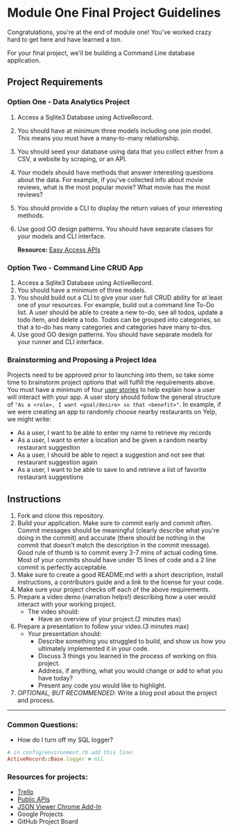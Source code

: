 # Module One Final Project Guidelines

Congratulations, you're at the end of module one! You've worked crazy hard to get here and have learned a ton.

For your final project, we'll be building a Command Line database application.

## Project Requirements

### Option One - Data Analytics Project

1. Access a Sqlite3 Database using ActiveRecord.
2. You should have at minimum three models including one join model. This means you must have a many-to-many relationship.
3. You should seed your database using data that you collect either from a CSV, a website by scraping, or an API.
4. Your models should have methods that answer interesting questions about the data. For example, if you've collected info about movie reviews, what is the most popular movie? What movie has the most reviews?
5. You should provide a CLI to display the return values of your interesting methods.
6. Use good OO design patterns. You should have separate classes for your models and CLI interface.

   **Resource:** [Easy Access APIs](https://github.com/learn-co-curriculum/easy-access-apis)

### Option Two - Command Line CRUD App

1. Access a Sqlite3 Database using ActiveRecord.
2. You should have a minimum of three models.
3. You should build out a CLI to give your user full CRUD ability for at least one of your resources. For example, build out a command line To-Do list. A user should be able to create a new to-do, see all todos, update a todo item, and delete a todo. Todos can be grouped into categories, so that a to-do has many categories and categories have many to-dos.
4. Use good OO design patterns. You should have separate models for your runner and CLI interface.

### Brainstorming and Proposing a Project Idea

Projects need to be approved prior to launching into them, so take some time to brainstorm project options that will fulfill the requirements above. You must have a minimum of four [user stories](https://en.wikipedia.org/wiki/User_story) to help explain how a user will interact with your app. A user story should follow the general structure of `"As a <role>, I want <goal/desire> so that <benefit>"`. In example, if we were creating an app to randomly choose nearby restaurants on Yelp, we might write:

- As a user, I want to be able to enter my name to retrieve my records
- As a user, I want to enter a location and be given a random nearby restaurant suggestion
- As a user, I should be able to reject a suggestion and not see that restaurant suggestion again
- As a user, I want to be able to save to and retrieve a list of favorite restaurant suggestions

## Instructions

1. Fork and clone this repository.
2. Build your application. Make sure to commit early and commit often. Commit messages should be meaningful (clearly describe what you're doing in the commit) and accurate (there should be nothing in the commit that doesn't match the description in the commit message). Good rule of thumb is to commit every 3-7 mins of actual coding time. Most of your commits should have under 15 lines of code and a 2 line commit is perfectly acceptable.
3. Make sure to create a good README.md with a short description, install instructions, a contributors guide and a link to the license for your code.
4. Make sure your project checks off each of the above requirements.
5. Prepare a video demo (narration helps!) describing how a user would interact with your working project.
   - The video should:
     - Have an overview of your project.(2 minutes max)
6. Prepare a presentation to follow your video.(3 minutes max)
   - Your presentation should:
     - Describe something you struggled to build, and show us how you ultimately implemented it in your code.
     - Discuss 3 things you learned in the process of working on this project.
     - Address, if anything, what you would change or add to what you have today?
     - Present any code you would like to highlight.
7. _OPTIONAL, BUT RECOMMENDED_: Write a blog post about the project and process.

---

### Common Questions:

- How do I turn off my SQL logger?

```ruby
# in config/environment.rb add this line:
ActiveRecord::Base.logger = nil
```

### Resources for projects:

- [Trello](https://trello.com/)
- [Public APIs](https://github.com/public-apis/public-apis)
- [JSON Viewer Chrome Add-In](https://chrome.google.com/webstore/detail/json-viewer/gbmdgpbipfallnflgajpaliibnhdgobh?hl=en-US)
- Google Projects
- GitHub Project Board
